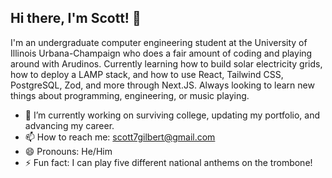 ## Hi there, I'm Scott! 👋

I'm an undergraduate computer engineering student at the University of Illinois Urbana-Champaign who does a fair amount of coding and playing around with Arudinos. Currently learning how to build solar electricity grids, how to deploy a LAMP stack, and how to use React, Tailwind CSS, PostgreSQL, Zod, and more through Next.JS. Always looking to learn new things about programming, engineering, or music playing.

- 🔭 I’m currently working on surviving college, updating my portfolio, and advancing my career.
- 📫 How to reach me: scott7gilbert@gmail.com
- 😄 Pronouns: He/Him
- ⚡ Fun fact: I can play five different national anthems on the trombone!

<!--
**ScottJGilbert/ScottJGilbert** is a ✨ _special_ ✨ repository because its `README.md` (this file) appears on your GitHub profile.

Here are some ideas to get you started:

- 🔭 I’m currently working on ...
- 🌱 I’m currently learning ...
- 👯 I’m looking to collaborate on ...
- 🤔 I’m looking for help with ...
- 💬 Ask me about ...
- 📫 How to reach me: ...
- 😄 Pronouns: ...
- ⚡ Fun fact: ...
-->

